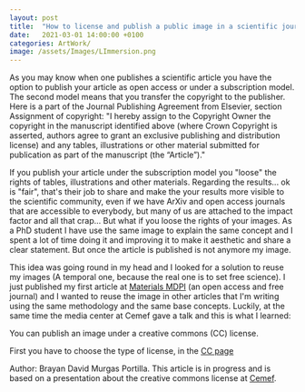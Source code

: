 ```yaml
---
layout: post
title:  "How to license and publish a public image in a scientific journal?"
date:   2021-03-01 14:00:00 +0100
categories: ArtWork/
image: /assets/Images/LImmersion.png
---
```


As you may know when one publishes a scientific article you have the option to publish your article as open access or under a subscription model. The second model means that you transfer the copyright to the publisher. Here is a part of the Journal Publishing Agreement from Elsevier, section Assignment of copyright: "I hereby assign to the Copyright Owner the copyright in the manuscript identified above (where Crown Copyright is asserted, authors agree to grant an exclusive publishing and distribution license) and any tables, illustrations or other material submitted for publication as part of the manuscript (the “Article”)."

If you publish your article under the subscription model you "loose" the rights of tables, illustrations and other materials. Regarding the results... ok is "fair", that's their job to share and make the your results more visible to the scientific community, even if we have ArXiv and open access journals that are accessible to everybody, but many of us are attached to the impact factor and all that crap... But what if you loose the rights of your images. As a PhD student I have use the same image to explain the same concept and I spent a lot of time doing it and improving it to make it aesthetic and share a clear statement. But once the article is published is not anymore my image.  

This idea was going round in my head and I looked for a solution to reuse my images (A temporal one, because the real one is to set free science). I just published my first article at [Materials MDPI](https://www.mdpi.com/1996-1944/14/14/3883) (an open access and free journal) and I wanted to reuse the image in other articles that I'm writing using the same methodology and the same base concepts. Luckily, at the same time the media center at Cemef gave a talk and this is what I learned:   

You can publish an image under a creative commons (CC) license. 

First you have to choose the type of license, in the [CC page](https://www.cemef.mines-paristech.fr/en/homepage/)

Author: Brayan David Murgas Portilla. This article is in progress and is based on a presentation about the creative commons license at [Cemef](https://www.cemef.mines-paristech.fr/en/homepage/).

